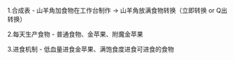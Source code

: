 1.合成表 - 山羊角加食物在工作台制作 -> 山羊角放满食物转换（立即转换 or Q出转换）

2.每天生产食物 - 普通食物、金苹果、附魔金苹果

3.进食机制 - 低血量进食金苹果、满饱食度进食可进食的食物